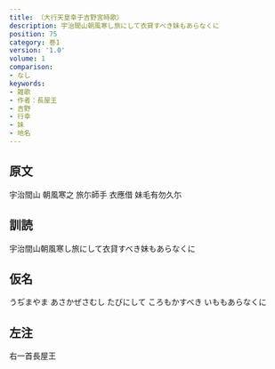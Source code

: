 ```yaml
---
title: （大行天皇幸于吉野宮時歌）
description: 宇治間山朝風寒し旅にして衣貸すべき妹もあらなくに
position: 75
category: 巻1
version: '1.0'
volume: 1
comparison:
- なし
keywords:
- 雑歌
- 作者：長屋王
- 吉野
- 行幸
- 妹
- 地名
---
```


## 原文

宇治間山 朝風寒之 旅尓師手 衣應借 妹毛有勿久尓

## 訓読

宇治間山朝風寒し旅にして衣貸すべき妹もあらなくに

## 仮名

うぢまやま あさかぜさむし たびにして ころもかすべき いももあらなくに

## 左注

右一首長屋王
